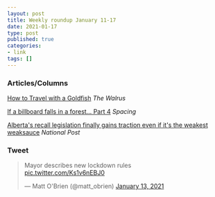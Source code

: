 ```yaml
---
layout: post
title: Weekly roundup January 11-17
date: 2021-01-17
type: post
published: true
categories:
- link
tags: []
---
```


### Articles/Columns

[How to Travel with a Goldfish](https://thewalrus.ca/how-to-travel-with-a-goldfish/ "How to Travel with a Goldfish. By Michael Winter") *The Walrus*

[If a billboard falls in a forest… Part 4](http://spacing.ca/toronto/2021/01/14/meslin-if-a-billboard-falls-in-a-forest-part-4/ "MESLIN: If a billboard falls in a forest… Part 4") *Spacing*

[Alberta's recall legislation finally gains traction even if it's the weakest weaksauce](https://nationalpost.com/opinion/colby-cosh-albertas-recall-legislation-finally-gains-traction-even-if-its-the-weakest-weaksauce "Colby Cosh: Alberta's recall legislation finally gains traction even if it's the weakest weaksauce") *National Post*

### Tweet

<blockquote class="twitter-tweet" data-dnt="true"><p lang="en" dir="ltr">Mayor describes new lockdown rules<br> <a href="https://t.co/Ks1v6nEBJ0">pic.twitter.com/Ks1v6nEBJ0</a></p>&mdash; Matt O&#39;Brien (@matt_obrien) <a href="https://twitter.com/matt_obrien/status/1349360644081020931?ref_src=twsrc%5Etfw">January 13, 2021</a></blockquote> <script async src="https://platform.twitter.com/widgets.js" charset="utf-8"></script>
